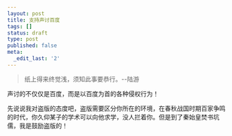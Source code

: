 ```yaml
---
layout: post
title: 支持声讨百度
tags: []
status: draft
type: post
published: false
meta:
  _edit_last: '2'
---
```

<blockquote>纸上得来终觉浅，须知此事要恭行。--陆游</blockquote>

声讨的不仅仅是百度，而是以百度为首的各种侵权行为！

先说说我对盗版的态度吧，盗版需要区分你所在的环境，在春秋战国时期百家争鸣的时代，你久仰某子的学术可以向他求学，没人拦着你。但是到了秦始皇焚书坑儒，我是鼓励盗版的！

